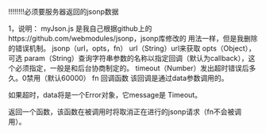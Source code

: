 !!!!!!!!必须要服务器返回的jsonp数据

1，说明：
   myJson.js 是我自己根据github上的https://github.com/webmodules/jsonp，jsonp库修改的
   用法一样，但是我删除的错误机制。
jsonp（url，opts，fn）
url（String）url来获取
opts（Object），可选
    param（String）查询字符串参数的名称以指定回调（默认为callback），这个必须指定，一般是和后台协商制定的。
    timeout（Number）发出超时错误后多久。0禁用（默认60000）
    fn 回调函数
    该回调是通过data参数调用的。

如果超时，data将是一个Error对象，它message是 Timeout。

返回一个函数，该函数在被调用时将取消正在进行的jsonp请求（fn不会被调用）。